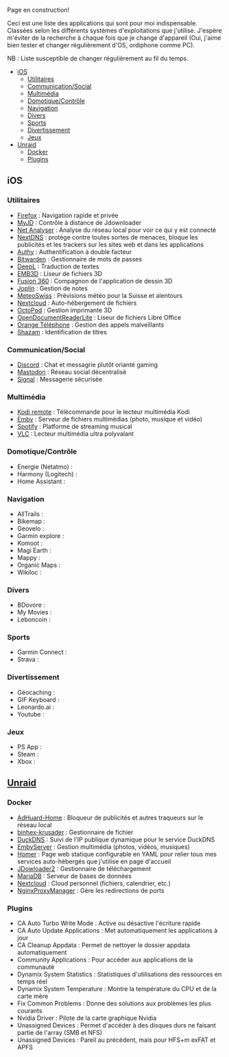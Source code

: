 Page en construction!

Ceci est une liste des applications qui sont pour moi indispensable. Classées selon les différents systèmes d'exploitations que j'utilise.
J'espère m'éviter de la recherche à chaque fois que je change d'appareil (Oui, j'aime bien tester et changer régulièrement d'OS, ordiphone comme PC).

NB : Liste susceptible de changer régulièrement au fil du temps.

- [iOS ](#ios-)
  - [Utilitaires ](#utilitaires-)
  - [Communication/Social ](#communicationsocial-)
  - [Multimédia ](#multimédia-)
  - [Domotique/Contrôle ](#domotiquecontrôle-)
  - [Navigation ](#navigation-)
  - [Divers ](#divers-)
  - [Sports ](#sports-)
  - [Divertissement ](#divertissement-)
  - [Jeux ](#jeux-)
- [Unraid](#unraid)
  - [Docker](#docker)
  - [Plugins](#plugins)

## iOS <a name="ios"></a>

### Utilitaires <a name="utilitaires"></a>
- [Firefox](https://www.mozilla.org/fr/firefox/new/) : Navigation rapide et privée
- [MyJD](https://jdownloader.org/) : Contrôle à distance de Jdownloader
- [Net Analyser](https://techet.net/netanalyzer/) : Analyse du réseau local pour voir ce qui y est connecté
- [NextDNS](https://nextdns.io/fr) : protège contre toutes sortes de menaces, bloque les publicités et les trackers sur les sites web et dans les applications
- [Authy](https://authy.com/) : Authentification à double facteur
- [Bitwarden](https://bitwarden.com/) : Gestionnaire de mots de passes
- [DeepL](https://www.deepl.com/fr/translator) : Traduction de  textes
- [EMB3D](https://www.emb3d.com/) : Liseur de fichiers 3D
- [Fusion 360](https://www.autodesk.fr/products/fusion-360/overview?term=1-YEAR&tab=subscription) : Compagnon de l'application de dessin 3D
- [Joplin](https://joplinapp.org/) : Gestion de notes
- [MeteoSwiss](https://duckduckgo.com/?q=meteoswiss&t=newext&atb=v386-1&ia=web) : Prévisions météo pour la Suisse et alentours
- [Nextcloud](https://nextcloud.com/fr/) : Auto-hébergement de fichiers
- [OctoPod](https://plugins.octoprint.org/plugins/octopod/) : Gestion imprimante 3D
- [OpenDocumentReaderLite](https://opendocument.app/) : Liseur de fichiers Libre Office
- [Orange Téléphone](https://applications-et-logiciels.orange.fr/applications/orange-telephone) : Gestion des appels malveillants
- [Shazam](https://www.shazam.com/fr) : Identification de titres

### Communication/Social <a name="communication"></a>
- [Discord](https://discord.com/) : Chat et messagrie plutôt orianté gaming
- [Mastodon](https://joinmastodon.org/fr) : Réseau social décentralisé
- [Signal](https://www.signal.org/fr/) : Messagerie sécurisée

### Multimédia <a name="multimedia"></a>
- [Kodi remote](https://kodi.wiki/view/Official_Kodi_Remote/iOS) : Télécommande pour le lecteur multimédia Kodi
- [Emby](https://emby.media/) : Serveur de fichiers multimédias (photo, musique et vidéo)
- [Spotify](https://open.spotify.com/intl-fr) : Platforme de streaming musical
- [VLC](https://www.videolan.org/vlc/) : Lecteur multimédia ultra polyvalant

### Domotique/Contrôle <a name="domotique"></a>
- []()Energie (Netatmo) : 
- []()Harmony (Logitech) :
- []()Home Assistant :

### Navigation <a name="navigation"></a>
- []()AllTrails :
- []()Bikemap :
- []()Geovelo :
- []()Garmin explore :
- []()Komoot :
- []()Magi Earth :
- []()Mappy :
- []()Organic Maps :
- []()Wikiloc :

### Divers <a name="divers"></a>
- []()BDovore :
- []()My Movies :
- []()Leboncoin :

### Sports <a name="sports"></a>
- []()Garmin Connect :
- []()Strava :

### Divertissement <a name="divertissement"></a>
- []()Géocaching :
- []()GIF Keyboard :
- []()Leonardo.ai :
- []()Youtube :

### Jeux <a name="jeux"></a>
- []()PS App :
- []()Steam :
- []()Xbox :

## [Unraid](https://unraid.net/fr)

### Docker
- [AdHuard-Home](https://adguard.com/fr/adguard-home/overview.html) : Bloqueur de publicités et autres traqueurs sur le réseau local
- [binhex-krusader](https://krusader.org/) : Gestionnaire de fichier
- [DuckDNS](https://www.duckdns.org/) : Suivi de l'IP publique dynamique pour le service DuckDNS
- [EmbyServer](https://emby.media/) : Gestion multimédia (photos, vidéos, musiques)
- [Homer](https://github.com/bastienwirtz/homer) : Page web statique configurable en YAML pour relier tous mes services auto-hébergés que j'utilise en page d'accueil
- [JDowloader2](https://jdownloader.org/) : Gestionnaire de téléchargement
- [MariaDB](https://mariadb.org/) : Serveur de bases de données
- [Nextcloud](https://nextcloud.com/) : Cloud personnel (fichiers, calendrier, etc.)
- [NginxProxyManager](https://nginxproxymanager.com/) : Gère les redirections de ports

### Plugins
- CA Auto Turbo Write Mode : Active ou désactive l'écriture rapide
- CA Auto Update Applications : Met automatiquement les applications à jour
- CA Cleanup Appdata : Permet de nettoyer le dossier appdata automatiquement
- Community Applications : Pour accéder aux applications de la communauté
- Dynamix System Statistics : Statistiques d'utilisations des ressources en temps réel
- Dynamix System Temperature : Montre la température du CPU et de la carte mère
- Fix Common Problems : Donne des solutions aux problèmes les plus courants
- Nvidia Driver : Pilote de la carte graphique Nvidia
- Unassigned Devices : Permet d'accéder à des disques durs ne faisant partie de l'array (SMB et NFS)
- Unassigned Devices : Pareil au précédent, mais pour HFS+m exFAT et APFS
